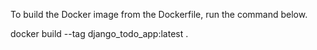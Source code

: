 To build the Docker image from the Dockerfile, run the command below.

docker build --tag django_todo_app:latest .
